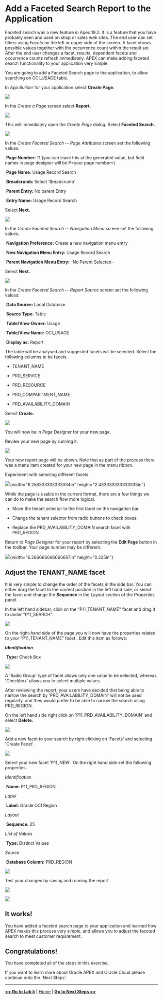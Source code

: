 Add a Faceted Search Report to the Application
==============================================

Faceted search was a new feature in Apex 19.2. It is a feature that you have probably seen and used on shop or sales web sites. The end user can set filters using *Facets* on the left or upper side of the screen. A facet shows possible values together with the occurrence count within the result set. After the end user changes a facet, results, dependent facets and occurrence counts refresh immediately. APEX can make adding faceted search functionality to your application very simple.

You are going to add a Faceted Search page to the application, to allow searching on OCI_USAGE table.  

In *App Builder* for your application select **Create Page.**

![](../images/l600_create_facet_1.png)



In the *Create a Page* screen select **Report.**

![](../images/l600_create_facet_2.png)



This will immediately open the *Create Page* dialog. Select **Faceted Search.**

![](../images/l600_create_facet_3.png)





In the *Create Faceted Search -- Page Attributes* screen set the following values.

​	**Page Number:** 11 (you can leave this at the generated value, but field names in page designer will be P\<your page number\>)

​	**Page Name:** Usage Record Search

​	**Breadcrumb:** Select \'Breadcrumb\' 

​	**Parent Entry:** No parent Entry

​	**Entry Name:** Usage Record Search

Select **Next.**

![](../images/l600_create_facet_4.png)



In the *Create Faceted Search -- Navigation Menu* screen set the following values.

​	**Navigation Preference:** Create a new navigation menu entry

​	**New Navigation Menu Entry:** Usage Record Search

​	**Parent Navigation Menu Entry:** -No Parent Selected -

Select **Next.**

![](../images/l600_create_facet_5.png)



In the *Create Faceted Search -- Report Source* screen set the following values:

​	**Data Source:** Local Database

​	**Source Type:** Table

​	**Table/View Owner:** Usage

​	**Table/View Name:** OCI_USAGE

​	**Display as:** Report



The table will be analysed and suggested facets will be selected. Select the following columns to be facets.

- TENANT_NAME

- PRD_SERVICE

- PRD_RESOURCE

- PRD_COMPARTMENT_NAME

- PRD_AVAILABILITY_DOMAIN


Select **Create.**



![](../images/l600_create_facet_6.png)



You will now be in *Page Designer* for your new page.

Review your new page by running it.

![](../images/l600_create_facet_7.png)



Your new report page will be shown. Note that as part of the process there was a menu item created for your new page in the menu ribbon.

Experiment with selecting different facets.

![](C:/Users/MEASHWOR/Documents/ADB-APEX/lab600/media/image52.png){width="6.258333333333334in"
height="2.433333333333333in"}

While the page is usable in the current format, there are a few things
we can do to make the search flow more logical.

-   Move the tenant selector to the first facet on the navigation bar

-   Change the tenant selector from radio buttons to check boxes.

-   Replace the PRD_AVAILABILITY_DOMAIN search facet with PRD_REGION

Return to *Page Designer* for your report by selecting the **Edit Page** button in the toolbar. Your page number may be different.

![](C:/Users/MEASHWOR/Documents/ADB-APEX/lab600/media/image53.png){width="6.266666666666667in" height="0.325in"}



## Adjust the TENANT_NAME facet

It is very simple to change the order of the facets in the side bar. You can either drag the facet to the correct position in the left hand side, or select the facet and change the **Sequence** in the Layout section of the *Properties* panel.

In the left hand sidebar, click on the \"P11_TENANT_NAME\" facet and drag it to under \"P11_SEARCH\".

![](../images/l600_adjust_facet_1.png)

On the right-hand side of the page you will now have the properties related to your \"P11_TENANT_NAME\" facet . Edit this item as follows:

***Identification***

​	**Type:** Check Box

![](../images/l600_adjust_facet_2.png)

A \'Radio Group\' type of facet allows only one value to be selected, whereas \'Checkbox\' allows you to select multiple values. 

After reviewing the report, your users have decided that being able to narrow the search by \'PRD_AVAILABILITY_DOMAIN\' will not be used regularly, and they would prefer to be able to narrow the search using PRD_REGION.

On the left hand side right click on \'P11_PRD_AVAILABILITY_DOMAIN\' and select **Delete.**

![](../images/l600_adjust_facet_3.png)



Add a new facet to your search by right clicking on \'Facets\' and selecting \'Create Facet\'.

![](../images/l600_adjust_facet_4.png)



Select your new facet \'P11_NEW\'. On the right hand side set the following properties.

*Identification*

​	**Name:** P11_PRD_REGION

*Label*

​	**Label:** Oracle OCI Region

*Layout*

​	**Sequence:** 25

*List of Values*

​	**Type:** Distinct Values

*Source*

​	**Database Column:** PRD_REGION

![](../images/l600_adjust_facet_5.png)

Test your changes by saving and running the report.

![](../images/save-run.png)

![](../images/l600_adjust_facet_6.png)



## It works!

You have added a faceted search page to your application and learned how APEX makes this process very simple, and allows you to adjust the faceted search to meet customer requirement.

## Congratulations! 

You have completed all of the steps in this exercise.

If you want to learn more about Oracle APEX and Oracle Cloud please continue onto the 'Next Steps'.


----------------------

[**<< Go to Lab 5**](../lab500/README.md) | [Home](../README.md) | [**Go to Next Steps >>**](../next/README.md)